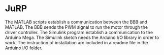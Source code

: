 # JuRP
The MATLAB scripts establish a communication between the BBB and MATLAB. The BBB sends the PWM signal to run the motor through the driver controller. 
The Simulink program establish a communication to the Arduino Mega. The Simulink sketch needs the Arduino I/O library in order to work. The instruction of installation are included in a readme file in the Arduino I/O folder. 
